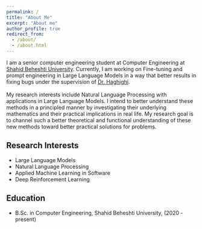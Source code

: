 ```yaml
---
permalink: /
title: "About Me"
excerpt: "About me"
author_profile: true
redirect_from: 
  - /about/
  - /about.html
---
```


I am a senior computer engineering student at Computer Engineering at [Shahid Beheshti University](https://encse.sbu.ac.ir/).
Currently, I am working on Fine-tuning and prompt engineering in Large Language Models in a way that better results in fixing bugs under the supervision of [Dr. Haghighi](https://scholar.google.com/citations?user=rVA_FtIAAAAJ&hl=en). 
<br>
<br>
My research interests include Natural Language Processing with applications in Large Language Models. I intend to better understand these methods in a principled manner by investigating their underlying mathematics and their practical implications in real life. 
My research goal is to channel such a better theoretical and functional understanding of these new methods toward better practical solutions for problems.

## Research Interests
- Large Language Models
- Natural Language Processing
- Applied Machine Learning in Software
- Deep Reinforcement Learning

## Education

- B.Sc. in Computer Engineering, Shahid Beheshti University, (2020 - present)
